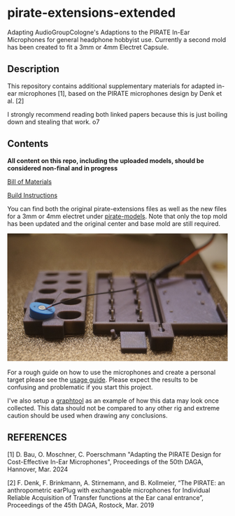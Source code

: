  # pirate-extensions-extended
Adapting AudioGroupCologne's Adaptions to the PIRATE In-Ear Microphones for general headphone hobbyist use. Currently a second mold has been created to fit a 3mm or 4mm Electret Capsule. 

## Description
This repository contains additional supplementary materials for adapted in-ear microphones [1], based on the PIRATE microphones design by Denk et al. [2]

I strongly recommend reading both linked papers because this is just boiling down and stealing that work. o7 

## Contents

**All content on this repo, including the uploaded models, should be considered non-final and in progress**

[Bill of Materials](Bill_of_Materials.md)

[Build Instructions](build_guide.md)

You can find both the original pirate-extensions files as well as the new files for a 3mm or 4mm electret under [pirate-models](pirate-models). Note that only the top mold has been updated and the original center and base mold are still required. 

![4mm electret](Images/pirate-extensions-extended.JPG)

For a rough guide on how to use the microphones and create a personal target please see the [usage guide](usage_guide/usage_guide.md). Please expect the results to be confusing and problematic if you start this project. 

I've also setup a [graphtool](https://animegolem.github.io/) as an example of how this data may look once collected. This data should not be compared to any other rig and extreme caution should be used when drawing any conclusions. 

## REFERENCES

[1] D. Bau, O. Moschner, C. Poerschmann "Adapting the PIRATE Design for Cost-Effective In-Ear Microphones", Proceedings of the 50th DAGA, Hannover, Mar. 2024

[2] F. Denk, F. Brinkmann, A. Stirnemann, and B. Kollmeier, “The PIRATE: an anthropometric earPlug with exchangeable microphones for Individual Reliable Acquisition of Transfer functions at the Ear canal entrance”, Proceedings of the 45th DAGA, Rostock, Mar. 2019

